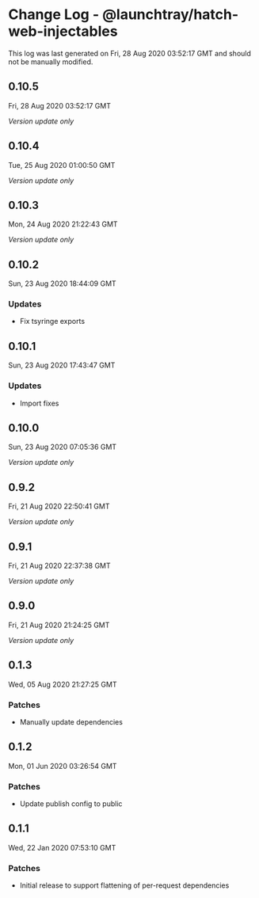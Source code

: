 # Change Log - @launchtray/hatch-web-injectables

This log was last generated on Fri, 28 Aug 2020 03:52:17 GMT and should not be manually modified.

## 0.10.5
Fri, 28 Aug 2020 03:52:17 GMT

*Version update only*

## 0.10.4
Tue, 25 Aug 2020 01:00:50 GMT

*Version update only*

## 0.10.3
Mon, 24 Aug 2020 21:22:43 GMT

*Version update only*

## 0.10.2
Sun, 23 Aug 2020 18:44:09 GMT

### Updates

- Fix tsyringe exports

## 0.10.1
Sun, 23 Aug 2020 17:43:47 GMT

### Updates

- Import fixes

## 0.10.0
Sun, 23 Aug 2020 07:05:36 GMT

*Version update only*

## 0.9.2
Fri, 21 Aug 2020 22:50:41 GMT

*Version update only*

## 0.9.1
Fri, 21 Aug 2020 22:37:38 GMT

*Version update only*

## 0.9.0
Fri, 21 Aug 2020 21:24:25 GMT

*Version update only*

## 0.1.3
Wed, 05 Aug 2020 21:27:25 GMT

### Patches

- Manually update dependencies

## 0.1.2
Mon, 01 Jun 2020 03:26:54 GMT

### Patches

- Update publish config to public

## 0.1.1
Wed, 22 Jan 2020 07:53:10 GMT

### Patches

- Initial release to support flattening of per-request dependencies

